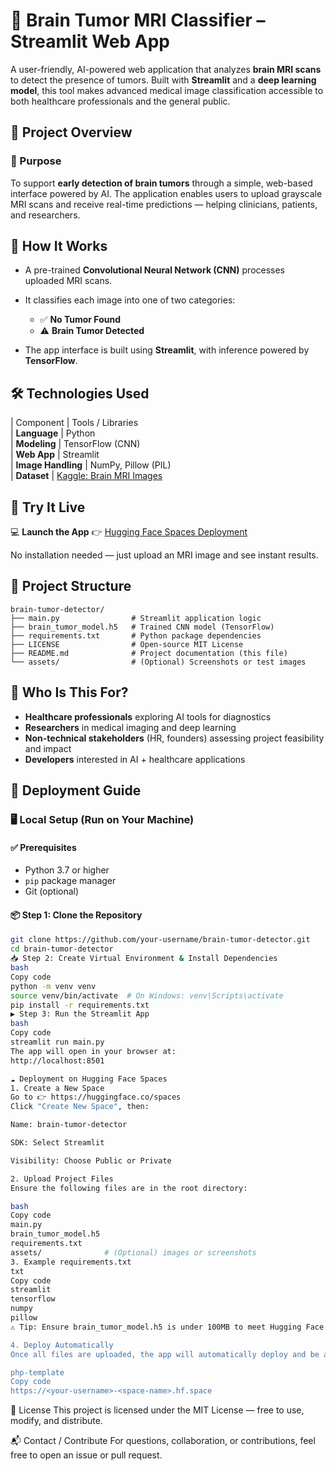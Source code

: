 # 🧠 Brain Tumor MRI Classifier – Streamlit Web App

A user-friendly, AI-powered web application that analyzes **brain MRI scans** to detect the presence of tumors. Built with **Streamlit** and a **deep learning model**, this tool makes advanced medical image classification accessible to both healthcare professionals and the general public.



## 📌 Project Overview

### 🎯 Purpose

To support **early detection of brain tumors** through a simple, web-based interface powered by AI. The application enables users to upload grayscale MRI scans and receive real-time predictions — helping clinicians, patients, and researchers.



## 🧠 How It Works

* A pre-trained **Convolutional Neural Network (CNN)** processes uploaded MRI scans.
* It classifies each image into one of two categories:

  * ✅ **No Tumor Found**
  * ⚠️ **Brain Tumor Detected**
* The app interface is built using **Streamlit**, with inference powered by **TensorFlow**.


## 🛠️ Technologies Used

| Component          | Tools / Libraries                                                                                      
| **Language**       | Python                                                                                                 
| **Modeling**       | TensorFlow (CNN)                                                                                       
| **Web App**        | Streamlit                                                                                              
| **Image Handling** | NumPy, Pillow (PIL)                                                                                    
| **Dataset**        | [Kaggle: Brain MRI Images](https://www.kaggle.com/navoneel/brain-mri-images-for-brain-tumor-detection) 


## 🚀 Try It Live

💻 **Launch the App**
👉 [Hugging Face Spaces Deployment](https://Sri-Harish-brain-tumor-detector.hf.space)

No installation needed — just upload an MRI image and see instant results.


## 📁 Project Structure

```
brain-tumor-detector/
├── main.py                # Streamlit application logic
├── brain_tumor_model.h5   # Trained CNN model (TensorFlow)
├── requirements.txt       # Python package dependencies
├── LICENSE                # Open-source MIT License
├── README.md              # Project documentation (this file)
└── assets/                # (Optional) Screenshots or test images
```

## 👥 Who Is This For?

* **Healthcare professionals** exploring AI tools for diagnostics
* **Researchers** in medical imaging and deep learning
* **Non-technical stakeholders** (HR, founders) assessing project feasibility and impact
* **Developers** interested in AI + healthcare applications



## 🚀 Deployment Guide

### 🖥️ Local Setup (Run on Your Machine)

#### ✅ Prerequisites
- Python 3.7 or higher
- `pip` package manager
- Git (optional)

#### 📦 Step 1: Clone the Repository

```bash
git clone https://github.com/your-username/brain-tumor-detector.git
cd brain-tumor-detector
📥 Step 2: Create Virtual Environment & Install Dependencies
bash
Copy code
python -m venv venv
source venv/bin/activate  # On Windows: venv\Scripts\activate
pip install -r requirements.txt
▶️ Step 3: Run the Streamlit App
bash
Copy code
streamlit run main.py
The app will open in your browser at:
http://localhost:8501

☁️ Deployment on Hugging Face Spaces
1. Create a New Space
Go to 👉 https://huggingface.co/spaces
Click "Create New Space", then:

Name: brain-tumor-detector

SDK: Select Streamlit

Visibility: Choose Public or Private

2. Upload Project Files
Ensure the following files are in the root directory:

bash
Copy code
main.py
brain_tumor_model.h5
requirements.txt
assets/              # (Optional) images or screenshots
3. Example requirements.txt
txt
Copy code
streamlit
tensorflow
numpy
pillow
⚠️ Tip: Ensure brain_tumor_model.h5 is under 100MB to meet Hugging Face's file size limit.

4. Deploy Automatically
Once all files are uploaded, the app will automatically deploy and be accessible at:

php-template
Copy code
https://<your-username>-<space-name>.hf.space
```
📝 License
This project is licensed under the MIT License — free to use, modify, and distribute.

📬 Contact / Contribute
For questions, collaboration, or contributions, feel free to open an issue or pull request.




